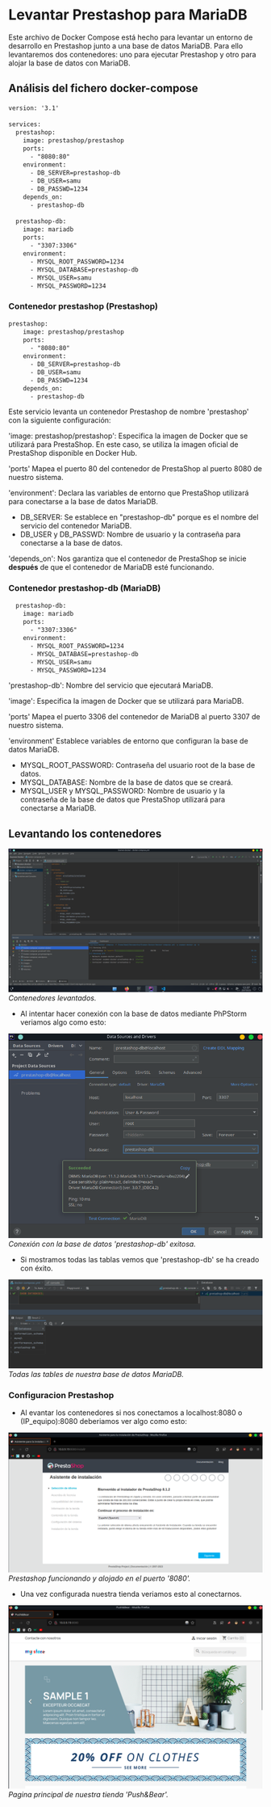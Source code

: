 # Levantar Prestashop para MariaDB

Este archivo de Docker Compose está hecho para levantar un entorno de desarrollo en Prestashop junto a una base de datos MariaDB. Para ello levantaremos dos contenedores: uno para ejecutar Prestashop y otro para alojar la base de datos con MariaDB.

## Análisis del fichero docker-compose

```
version: '3.1'

services:
  prestashop:
    image: prestashop/prestashop
    ports:
      - "8080:80"
    environment:
      - DB_SERVER=prestashop-db
      - DB_USER=samu
      - DB_PASSWD=1234
    depends_on:
      - prestashop-db

  prestashop-db:
    image: mariadb
    ports:
      - "3307:3306"
    environment:
      - MYSQL_ROOT_PASSWORD=1234
      - MYSQL_DATABASE=prestashop-db
      - MYSQL_USER=samu
      - MYSQL_PASSWORD=1234
```

### Contenedor prestashop (Prestashop)

```
prestashop:
    image: prestashop/prestashop
    ports:
      - "8080:80"
    environment:
      - DB_SERVER=prestashop-db
      - DB_USER=samu
      - DB_PASSWD=1234
    depends_on:
      - prestashop-db
```

Este servicio levanta un contenedor Prestashop de nombre 'prestashop' con la siguiente configuración:

'image: prestashop/prestashop': Especifica la imagen de Docker que se utilizará para PrestaShop. En este caso, se utiliza la imagen oficial de PrestaShop disponible en Docker Hub.

'ports' Mapea el puerto 80 del contenedor de PrestaShop al puerto 8080 de nuestro sistema.

'environment': Declara las variables de entorno que PrestaShop utilizará para conectarse a la base de datos MariaDB. 

- DB_SERVER: Se establece en "prestashop-db" porque es el nombre del servicio del contenedor MariaDB. 
- DB_USER y DB_PASSWD: Nombre de usuario y la contraseña para conectarse a la base de datos.

'depends_on': Nos garantiza que el contenedor de PrestaShop se inicie **después** de que el contenedor de MariaDB esté funcionando.

### Contenedor prestashop-db (MariaDB)

```
  prestashop-db:
    image: mariadb
    ports:
      - "3307:3306"
    environment:
      - MYSQL_ROOT_PASSWORD=1234
      - MYSQL_DATABASE=prestashop-db
      - MYSQL_USER=samu
      - MYSQL_PASSWORD=1234

```

'prestashop-db': Nombre del servicio que ejecutará MariaDB.

'image': Especifica la imagen de Docker que se utilizará para MariaDB.

'ports' Mapea el puerto 3306 del contenedor de MariaDB al puerto 3307 de nuestro sistema.

'environment' Establece variables de entorno que configuran la base de datos MariaDB. 

- MYSQL_ROOT_PASSWORD: Contraseña del usuario root de la base de datos. 
- MYSQL_DATABASE: Nombre de la base de datos que se creará. 
- MYSQL_USER y MYSQL_PASSWORD: Nombre de usuario y la contraseña de la base de datos que PrestaShop utilizará para conectarse a MariaDB.

## Levantando los contenedores

![](./imagenes/docker.png)
_Contenedores levantados._


- Al intentar hacer conexión con la base de datos mediante PhPStorm veriamos algo como esto:

![](./imagenes/test_conn.png)
_Conexión con la base de datos 'prestashop-db' exitosa._


- Si mostramos todas las tablas vemos que 'prestashop-db' se ha creado con éxito.

![](./imagenes/ejemplo_conn.png)
_Todas las tables de nuestra base de datos MariaDB._

### Configuracion Prestashop

- Al evantar los contenedores si nos conectamos a localhost:8080 o (IP_equipo):8080 deberiamos ver algo como esto:

![](./imagenes/localhost.png)
_Prestashop funcionando y alojado en el puerto '8080'._


- Una vez configurada nuestra tienda veriamos esto al conectarnos.

![](./imagenes/push&bear.png)
_Pagina principal de nuestra tienda 'Push&Bear'._